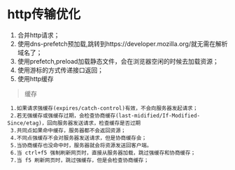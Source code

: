 # http传输优化
1. 合并http请求；
2. 使用dns-prefetch预加载<link rel="dns-prefetch" href="//https://developer.mozilla.org/.com">,跳转到https://developer.mozilla.org/就无需在解析域名了；
3. 使用prefetch,preload加载静态文件，会在浏览器空闲的时候去加载资源；
4. 使用游标的方式传递接口返回；
5. 使用http缓存

>缓存
```
 1.如果请求强缓存(expires/catch-control)有效，不会向服务器发起请求；
 2.若无强缓存或强缓存过期，会检查协商缓存(last-midified/If-Modified-Since/etag)，回向服务器发送请求，检查缓存是否过期
 3.共同点如果命中缓存，服务器都不会返回资源；
 4.不同点强缓存不会对服务器发送请求，但是协商缓存会；
 5.当协商缓存也没命中时，服务器就会将资源发送回客户端。
 6.当 ctrl+f5 强制刷新网页时，直接从服务器加载，跳过强缓存和协商缓存；
 7.当 f5 刷新网页时，跳过强缓存，但是会检查协商缓存；
```
